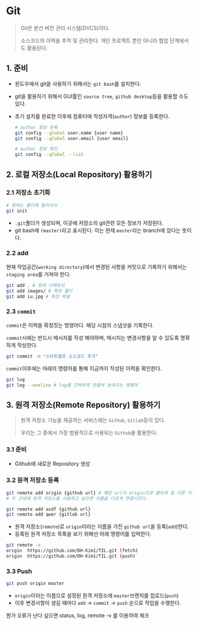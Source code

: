 # Git

> Git은 분산 버전 관리 시스템(DVCS)이다.
>
> 소스코드의 이력을 추적 및 관리한다. 개인 프로젝트 뿐만 아니라 협업 단계에서도 활용된다.



## 1. 준비

* 윈도우에서 git을 사용하기 위해서는 `git bash`를 설치한다.

* git을 활용하기 위해서 GUI툴인 `source tree`, `github desktop`등을 활용할 수도 있다.

* 초기 설치를 완료한 이후에 컴퓨터에 작성자격(`author`) 정보를 등록한다.

  ```bash
  # author 정보 등록
  git config --global user.name {user name}
  git config --global user.email {user email}
  
  # author 정보 확인
  git config --global --list
  ```

  

## 2. 로컬 저장소(Local Repository) 활용하기

  ### 2.1 저장소 초기화

  ```bash
  # 원하는 폴더에 들어가서
  git init
  ```

  

  * `.git`폴더가 생성되며, 이곳에 저장소의 git관련 모든 정보가 저장된다.
  * git bash에 `(master)`라고 표시된다. 이는 현재 `master`라는 branch에 있다는 뜻이다.

### 2.2 add

현재 작업공간(`working directory`)에서 변경된 사항을 커밋으로 기록하기 위해서는 `staging area`를 거쳐야 한다.

```bash
git add . # 현재 디렉토리
git add images/ # 특정 폴더
git add iu.jpg # 특정 파일
```

### 2.3 `commit`

`commit`은 이력을 확정짓는 명령어다. 해당 시점의 스냅샷을 기록한다.

`commit`시에는 반드시 메시지를 작성 해야하며, 메시지는 변경사항을 알 수 있도록 명확하게 작성한다.

```bash
git commit -m "스타트캠프 소스코드 추가"
```

`commit`이후에는 아래의 명령어를 통해 지금까지 작성된 이력을 확인한다.

```bash
git log
git log --oneline # log를 간략하게 한줄씩 보여주는 명령어
```



## 3. 원격 저장소(Remote Repository) 활용하기

> 원격 저장소 기능을 제공하는 서비스에는 `Github`, `Gitlab`등이 있다.
>
> 우리는 그 중에서 가장 범용적으로 사용되는 `Github`을 활용한다.

### 3.1 준비

* Github에 새로운 Repository 생성



### 3.2 원격 저장소 등록

```bash
git remote add origin {github url} # 해당 url이 origin으로 불리게 됨 다른 이름도 가능
# 두 군데에 원격 저장소를 사용하고 싶으면 이름을 다르게 연결시킨다.

git remote add asdf {github url}
git remote add qwer {gitlab url}
```

* 원격 저장소(`remote`)로 `origin`이라는 이름을 가진 `github url`을 등록(`add`)한다.
* 등록된 원격 저장소 목록을 보기 위해선 아래 명령어를 입력한다.

```bash
git remote -v
origin  https://github.com/DH-Kim1/TIL.git (fetch)
origin  https://github.com/DH-Kim1/TIL.git (push)
```



### 3.3 Push

```bash
git push origin master
```

* `origin`이라는 이름으로 설정된 원격 저장소에 `master`브랜치를 업로드(`push`)
* 이후 변경사항이 생길 때마다 `add` -> `commit` -> `push` 순으로 작업을 수행한다.

뭔가 오류가 난다 싶으면 status, log, remote -v 를 이용하여 체크